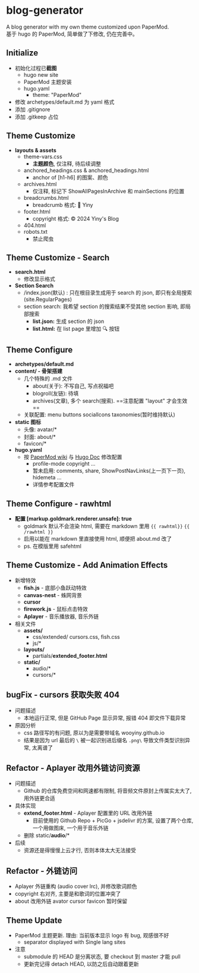 # blog-generator
A blog generator with my own theme customized upon PaperMod.  
基于 hugo 的 PaperMod, 简单做了下修改, 仍在完善中。

## Initialize
- 初始化过程已**截图**
    - hugo new site
    - PaperMod 主题安装
    - hugo.yaml
        - theme: "PaperMod"
- 修改 archetypes/default.md 为 yaml 格式
- 添加 .gitignore
- 添加 .gitkeep 占位

## Theme Customize
- **layouts & assets**
    - theme-vars.css
        - **主题颜色**, 仅注释, 待后续调整
    - anchored_headings.css & anchored_headings.html
        - anchor of [h1-h6] 的图案、颜色
    - archives.html
        - 仅注释, 标记下 ShowAllPagesInArchive 和 mainSections 的位置
    - breadcrumbs.html
        - breadcrumb 格式: 🔖 Yiny
    - footer.html
        - copyright 格式: © 2024 Yiny's Blog
    - 404.html
    - robots.txt
        - 禁止爬虫

## Theme Customize - Search
- **search.html**
    - 修改显示格式
- **Section Search**
    - /index.json(默认) : 只在根目录生成用于 search 的 json, 即只有全局搜索(site.RegularPages)
    - section search: 我希望 section 的搜索结果不受其他 section 影响, 即局部搜索
        - **list.json:** 生成 section 的 json
        - **list.html:** 在 list page 里增加 🔍 按钮

## Theme Configure
- **archetypes/default.md**
- **content/ - 骨架搭建**
    - 几个特殊的 .md 文件
        - about(关于): 不写自己, 写点祝福吧
        - blogroll(友链): 待填
        - archives(文章), 多个 search(搜索). ==注意配置 "layout" 才会生效==
    - 关联配置: menu buttons socialIcons taxonomies(暂时维持默认)
- **static 图标**
    - 头像: avatar/*
    - 封面: about/*
    - favicon/*
- **hugo.yaml**
    - 按 [PaperMod wiki](https://github.com/adityatelange/hugo-PaperMod/wiki/) 与 [Hugo Doc](https://gohugo.io/getting-started/configuration/) 修改配置
        - profile-mode copyright ...
        - 暂未启用: comments, share, ShowPostNavLinks(上一页下一页), hidemeta ...
        - 详情参考配置文件

## Theme Configure - rawhtml
- **配置 [markup.goldmark.renderer.unsafe]: true**
    - goldmark 默认不会渲染 html, 需要在 markdown 里用 `{{ rawhtml}}` `{{ /rawhtml }}`
    - 启用以能在 markdown 里直接使用 html, 顺便把 about.md 改了
    - ps. 在模版里用 safehtml

## Theme Customize - Add Animation Effects
- 新增特效
    - **fish.js** - 底部小鱼跃动特效
    - **canvas-nest** - 蛛网背景
    - **cursor**
    - **firework.js** - 鼠标点击特效
    - **Aplayer** - 音乐播放器, 音乐外链
- 相关文件
    - **assets/**
        - css/extended/
            cursors.css, fish.css
        - js/*
    - **layouts/**
        - partials/**extended_footer.html**
    - **static/**
        - audio/*
        - cursors/*

## bugFix - cursors 获取失败 404
- 问题描述
    - 本地运行正常, 但是 GitHub Page 显示异常, 报错 404 即文件下载异常
- 原因分析
    - css 路径写的有问题, 原以为是需要带域名 wooyiny.github.io
    - 结果是因为 url 最后的  `\` 被一起识别进后缀名 `.png\` 导致文件类型识别异常, 太离谱了

## Refactor - Aplayer 改用外链访问资源
- 问题描述
    - Github 的仓库免费空间和网速都有限制,  将音频文件原封上传属实太大了, 用外链更合适
- 具体实现
    -  **extend_footer.html** - Aplayer 配置里的 URL 改用外链
        - 目前使用的 Github Repo + PicGo + jsdelivr 的方案, 设置了两个仓库, 一个用做图床, 一个用于音乐外链
    - 删除 static/**audio**/*
- 后续
    - 资源还是得慢慢上云才行, 否则本体太大无法接受

## Refactor - 外链访问
- Aplayer 外链重构 (audio cover lrc), 并修改歌词颜色
- copyright 右对齐, 主要是和歌词的位置冲突了
- about 改用外链 avator cursor favicon 暂时保留

## Theme Update
- PaperMod 主题更新. 理由: 当前版本显示 logo 有 bug, 观感很不好
    - separator displayed with Single lang sites
- 注意
    - submodule 的 HEAD 是分离状态, 要 checkout 到 master 才能 pull
    - 更新完记得 detach HEAD, 以防之后自动跟着更新